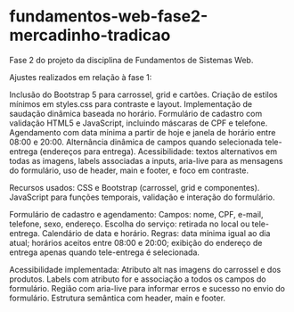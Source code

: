 # fundamentos-web-fase2-mercadinho-tradicao
Fase 2 do projeto da disciplina de Fundamentos de Sistemas Web.

Ajustes realizados em relação à fase 1:

Inclusão do Bootstrap 5 para carrossel, grid e cartões.
Criação de estilos mínimos em styles.css para contraste e layout.
Implementação de saudação dinâmica baseada no horário.
Formulário de cadastro com validação HTML5 e JavaScript, incluindo máscaras de CPF e telefone.
Agendamento com data mínima a partir de hoje e janela de horário entre 08:00 e 20:00.
Alternância dinâmica de campos quando selecionada tele-entrega (endereços para entrega).
Acessibilidade: textos alternativos em todas as imagens, labels associadas a inputs, aria-live para as mensagens do formulário, uso de header, main e footer, e foco em contraste.

Recursos usados:
CSS e Bootstrap (carrossel, grid e componentes).
JavaScript para funções temporais, validação e interação do formulário.

Formulário de cadastro e agendamento:
Campos: nome, CPF, e-mail, telefone, sexo, endereço.
Escolha do serviço: retirada no local ou tele-entrega.
Calendário de data e horário.
Regras: data mínima igual ao dia atual; horários aceitos entre 08:00 e 20:00; exibição do endereço de entrega apenas quando tele-entrega é selecionada.

Acessibilidade implementada:
Atributo alt nas imagens do carrossel e dos produtos.
Labels com atributo for e associação a todos os campos do formulário.
Região com aria-live para informar erros e sucesso no envio do formulário.
Estrutura semântica com header, main e footer.
